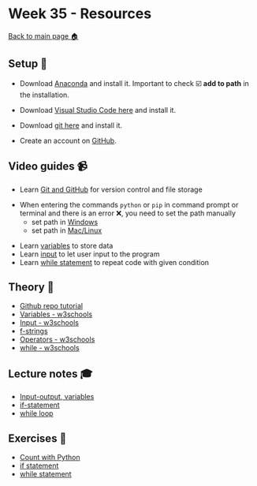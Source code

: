 # Week 35 - Resources

[Back to main page :house:](https://github.com/aleylani/Python)

## Setup :wrench:

- Download [Anaconda][pyt] and install it. Important to check :ballot_box_with_check: **add to path** in the installation.

[pyt]: https://www.anaconda.com/download

- Download [Visual Studio Code here][vscode] and install it. 

[vscode]: https://code.visualstudio.com/

- Download [git here][git] and install it. 

[git]: https://git-scm.com/

- Create an account on [GitHub][github]. 

[github]: https://github.com/

## Video guides :video_camera:
- Learn [Git and GitHub][git_tutorial] for version control and file storage

[git_tutorial]: https://www.youtube.com/watch?v=USjZcfj8yxE

- When entering the commands `python` or `pip` in command prompt or terminal and there is an error :x:, you need to set the path manually
  - set path in [Windows][windows_path]
  - set path in [Mac/Linux][mac_path]

[windows_path]: https://www.youtube.com/watch?v=dj5oOPaeIqI 
[mac_path]: https://www.youtube.com/watch?v=PUIE7CPANfo

- Learn [variables][variables] to store data
- Learn [input][input] to let user input to the program
- Learn [while statement][while_video] to repeat code with given condition

[while_video]: https://www.youtube.com/watch?v=6TEGxJXLAWQ
[variables]: https://www.youtube.com/watch?v=Z1Yd7upQsXY&t=470s
[input]: https://www.youtube.com/watch?v=4OX49nLNPEE

## Theory :book:
- [Github repo tutorial][git_repo_tutorial]
- [Variables - w3schools][w3var]
- [Input - w3schools][w3input]
- [f-strings](https://realpython.com/python-f-strings/)
- [Operators - w3schools](https://www.w3schools.com/python/python_operators.asp)
- [while - w3schools][w3while]

[git_repo_tutorial]: https://github.com/niklas-hjelm/Programmering-med-C-Sharp/blob/main/assets/newRepo.md
[w3while]: https://www.w3schools.com/python/python_while_loops.asp
[w3var]: https://www.w3schools.com/python/python_variables.asp
[w3input]: https://www.w3schools.com/python/python_user_input.asp

## Lecture notes :mortar_board:
- [Input-output, variables](https://github.com/aleylani/Python/blob/main/Lecture_notes/L0_input_output.ipynb)
- [if-statement](https://github.com/aleylani/Python/blob/main/Lecture_notes/L1_if_statements.ipynb)
- [while loop](https://github.com/aleylani/Python/blob/main/Lecture_notes/L2_while_statement.ipynb)

## Exercises :running:
- [Count with Python][exercise_count]
- [if statement][exercise_if]
- [while statement][exercise_while]

[exercise_count]: https://github.com/aleylani/Python/blob/main/Exercises/00_Count_with_Python_exercise.ipynb
[exercise_if]: https://github.com/kokchun/Python-course-AI22/blob/main/Exercises/01-if-statement-exercise.ipynb 
[exercise_while]: https://github.com/kokchun/Python-course-AI22/blob/main/Exercises/02-while-statement-exercise.ipynb

